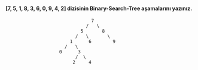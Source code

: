 #### [7, 5, 1, 8, 3, 6, 0, 9, 4, 2] dizisinin Binary-Search-Tree aşamalarını yazınız.

                                    7
                                  /   \
                                5       8
                              /   \       \
                            1      6        9
                          /   \
                        0      3
                              /  \
                             2     4
                            

                                   